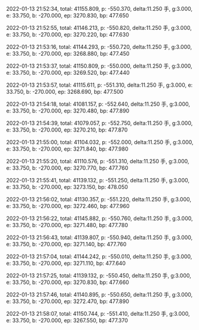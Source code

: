 2022-01-13 21:52:34, total: 41155.809, p: -550.370, delta:11.250 手, g:3.000, e: 33.750, b: -270.000, ep: 3270.830, bp: 477.650

2022-01-13 21:52:55, total: 41146.213, p: -550.820, delta:11.250 手, g:3.000, e: 33.750, b: -270.000, ep: 3270.220, bp: 477.630

2022-01-13 21:53:16, total: 41144.293, p: -550.720, delta:11.250 手, g:3.000, e: 33.750, b: -270.000, ep: 3268.880, bp: 477.450

2022-01-13 21:53:37, total: 41150.809, p: -550.000, delta:11.250 手, g:3.000, e: 33.750, b: -270.000, ep: 3269.520, bp: 477.440

2022-01-13 21:53:57, total: 41115.611, p: -551.310, delta:11.250 手, g:3.000, e: 33.750, b: -270.000, ep: 3268.690, bp: 477.500

2022-01-13 21:54:18, total: 41081.157, p: -552.640, delta:11.250 手, g:3.000, e: 33.750, b: -270.000, ep: 3270.480, bp: 477.890

2022-01-13 21:54:39, total: 41079.057, p: -552.750, delta:11.250 手, g:3.000, e: 33.750, b: -270.000, ep: 3270.210, bp: 477.870

2022-01-13 21:55:00, total: 41104.032, p: -552.000, delta:11.250 手, g:3.000, e: 33.750, b: -270.000, ep: 3271.840, bp: 477.980

2022-01-13 21:55:20, total: 41110.576, p: -551.310, delta:11.250 手, g:3.000, e: 33.750, b: -270.000, ep: 3270.770, bp: 477.760

2022-01-13 21:55:41, total: 41139.132, p: -551.250, delta:11.250 手, g:3.000, e: 33.750, b: -270.000, ep: 3273.150, bp: 478.050

2022-01-13 21:56:02, total: 41130.357, p: -551.220, delta:11.250 手, g:3.000, e: 33.750, b: -270.000, ep: 3272.460, bp: 477.960

2022-01-13 21:56:22, total: 41145.882, p: -550.760, delta:11.250 手, g:3.000, e: 33.750, b: -270.000, ep: 3271.480, bp: 477.780

2022-01-13 21:56:43, total: 41139.807, p: -550.940, delta:11.250 手, g:3.000, e: 33.750, b: -270.000, ep: 3271.140, bp: 477.760

2022-01-13 21:57:04, total: 41144.242, p: -550.010, delta:11.250 手, g:3.000, e: 33.750, b: -270.000, ep: 3271.110, bp: 477.640

2022-01-13 21:57:25, total: 41139.132, p: -550.450, delta:11.250 手, g:3.000, e: 33.750, b: -270.000, ep: 3270.830, bp: 477.660

2022-01-13 21:57:46, total: 41140.895, p: -550.650, delta:11.250 手, g:3.000, e: 33.750, b: -270.000, ep: 3272.470, bp: 477.890

2022-01-13 21:58:07, total: 41150.744, p: -551.410, delta:11.250 手, g:3.000, e: 33.750, b: -270.000, ep: 3267.550, bp: 477.370